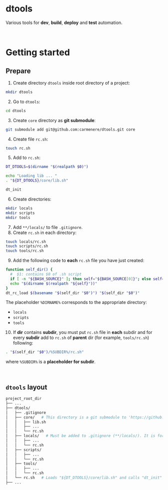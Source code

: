 # dtools
Various tools for **dev**, **build**, **deploy** and **test** automation.<br>

<br>

# Getting started
## Prepare
1. Create directory `dtools` inside root directory of a project:
```bash
mkdir dtools
```
2. Go to `dtools`:
```bash
cd dtools
```
3. Create `core` directory as **git submodule**:
```bash
git submodule add git@github.com:carmenere/dtools.git core
```
4. Create file `rc.sh`:
```bash
touch rc.sh
```
5. Add to `rc.sh`:
```bash
DT_DTOOLS=$(dirname "$(realpath $0)")

echo "Loading lib ... "
. "${DT_DTOOLS}/core/lib.sh"

dt_init
```
6. Create directories:
```bash
mkdir locals
mkdir scripts
mkdir tools
```
7. Add `**/locals/` to file `.gitignore`.
8. Create `rc.sh` in each directory:
```bash
touch locals/rc.sh
touch scripts/rc.sh
touch tools/rc.sh
```
9. Add the following code to **each** `rc.sh` file you have just created:
```bash
function self_dir() {
  #  $1: contains $0 of .sh script
  if [ -n "${BASH_SOURCE}" ]; then self="${BASH_SOURCE[0]}"; else self="$1"; fi
  echo "$(dirname $(realpath "${self}"))"
}
dt_rc_load $(basename "$(self_dir "$0")") "$(self_dir "$0")"
```

The placeholder `%DIRNAME%` corresponds to the appropriate directory:
- `locals`
- `scripts`
- `tools`
10. If **dir** contains **subdir**, you must put `rc.sh` file in **each** subdir and for every **subdir** add to `rc.sh` of **parent** dir (for example, `tools/rc.sh`) following:
```bash
. "$(self_dir "$0")/%SUBDIR%/rc.sh"
```
where `%SUBDIR%` is a **placeholder for subdir**.<br>

<br>

## `dtools` layout
```bash
project_root_dir
├── ...
├── dtools/
│   ├── .gitignore
│   ├── core/   # This directory is a git submodule to 'https://github.com/carmenere/dtools' project.
│   │   ├── lib.sh
│   │   ├── ...
│   │   └── rc.sh
│   ├── locals/   # Must be added to .gitignore (**/locals/). It is for overwriting project defaults in local devel environment.
│   │   ├── ...
│   │   └── rc.sh
│   ├── scripts/
│   │   ├── ...
│   │   └── rc.sh
│   ├── tools/
│   │   ├── ...
│   │   └── rc.sh
│   └── rc.sh   # Loads "${DT_DTOOLS}/core/lib.sh" and calls "dt_init" function.
├── ...
```

<br>